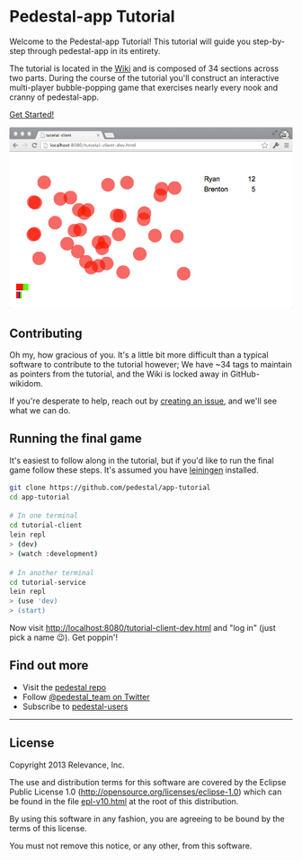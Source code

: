 # Pedestal-app Tutorial

Welcome to the Pedestal-app Tutorial! This tutorial will guide you step-by-step through pedestal-app in its entirety.

The tutorial is located in the [Wiki](../../wiki) and is composed of 34 sections across two parts. During the course
of the tutorial you'll construct an interactive multi-player bubble-popping game that exercises nearly every nook and
cranny of pedestal-app.

[Get Started!](../../wiki)

![Part 2](part-2-screenshot.png)

## Contributing

Oh my, how gracious of you. It's a little bit more difficult than a typical software to contribute to the tutorial
however; We have ~34 tags to maintain as pointers from the tutorial, and the Wiki is locked away in GitHub-wikidom.

If you're desperate to help, reach out by [creating an issue](../../issues/new), and we'll see what we can do.

## Running the final game

It's easiest to follow along in the tutorial, but if you'd like to run the final game follow these steps. It's
assumed you have [leiningen](https://github.com/technomancy/leiningen#installation) installed.

```bash
git clone https://github.com/pedestal/app-tutorial
cd app-tutorial

# In one terminal
cd tutorial-client
lein repl
> (dev)
> (watch :development)

# In another terminal
cd tutorial-service
lein repl
> (use 'dev)
> (start)
```

Now visit <http://localhost:8080/tutorial-client-dev.html> and "log in" (just pick a name :wink:). Get poppin'!

## Find out more

* Visit the [pedestal repo](https://github.com/pedestal/pedestal)
* Follow [@pedestal_team on Twitter](http://twitter.com/pedestal_team)
* Subscribe to [pedestal-users](https://groups.google.com/d/forum/pedestal-users)

---

## License
Copyright 2013 Relevance, Inc.

The use and distribution terms for this software are covered by the
Eclipse Public License 1.0 (http://opensource.org/licenses/eclipse-1.0)
which can be found in the file [epl-v10.html](epl-v10.html) at the root of this distribution.

By using this software in any fashion, you are agreeing to be bound by
the terms of this license.

You must not remove this notice, or any other, from this software.
